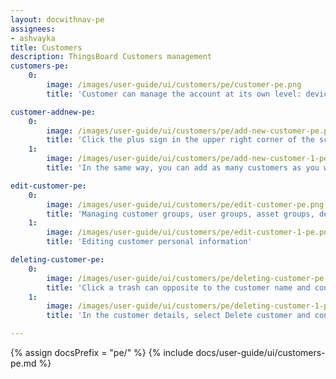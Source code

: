 ```yaml
---
layout: docwithnav-pe
assignees:
- ashvayka
title: Customers
description: ThingsBoard Customers management
customers-pe:
    0:
        image: /images/user-guide/ui/customers/pe/customer-pe.png
        title: 'Customer can manage the account at its own level: devices, rule chains, assets, etc.'

customer-addnew-pe:
    0:
        image: /images/user-guide/ui/customers/pe/add-new-customer-pe.png
        title: 'Click the plus sign in the upper right corner of the screen. In the opened dialog box, enter a name of the new customer and click Add;'
    1:
        image: /images/user-guide/ui/customers/pe/add-new-customer-1-pe.png
        title: 'In the same way, you can add as many customers as you want and manage customer account'

edit-customer-pe:
    0:
        image: /images/user-guide/ui/customers/pe/edit-customer-pe.png
        title: 'Managing customer groups, user groups, asset groups, device groups, entity view groups, dashboard groups, and deleting a customer'
    1:
        image: /images/user-guide/ui/customers/pe/edit-customer-1-pe.png
        title: 'Editing customer personal information'

deleting-customer-pe:
    0:
        image: /images/user-guide/ui/customers/pe/deleting-customer-pe.png
        title: 'Click a trash can opposite to the customer name and confirm deleting an account in the dialog box.'
    1:
        image: /images/user-guide/ui/customers/pe/deleting-customer-1-pe.png
        title: 'In the customer details, select Delete customer and confirm deleting an account in the dialog box.'

---
```


{% assign docsPrefix = "pe/" %}
{% include docs/user-guide/ui/customers-pe.md %}